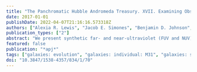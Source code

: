 ```yaml
---
title: "The Panchromatic Hubble Andromeda Treasury. XVII. Examining Obscured Star Formation with Synthetic Ultraviolet Flux Maps in M31."
date: 2017-01-01
publishDate: 2022-04-07T21:16:16.573318Z
authors: ["Alexia R. Lewis", "Jacob E. Simones", "Benjamin D. Johnson", "Julianne J. Dalcanton", "Evan D. Skillman", "Daniel R. Weisz", "Andrew E. Dolphin", "Benjamin F. Williams", "Eric F. Bell", "Morgan Fouesneau", "Maria Kapala", "Philip Rosenfield", "Andreas Schruba"]
publication_types: ["2"]
abstract: "We present synthetic far- and near-ultraviolet (FUV and NUV) maps of M31, both with and without dust reddening. These maps were constructed from spatially resolved star formation histories (SFHs) derived from optical Hubble Space Telescope imaging of resolved stars, taken as part of the Panchromatic Hubble Andromeda Treasury program. We use stellar population synthesis modeling to generate synthetic UV maps with a spatial resolution of ensuremath∼100 pc (ensuremath∼24 arcsec), projected. When reddening is included, these maps reproduce all of the main morphological features in the GALEX imaging, including rings and large star-forming complexes. The predicted UV flux also agrees well with the observed flux, with median ratios between the modeled and observed flux of log $_10$(f$_FUV$$^syn$/f$_FUV$$^ob s$)=0.03+/- 0.24 and log$_10$(f$_NUV$$^ syn$/f$_NUV$$^obs$)=-0.03+/- 0.16 in the FUV and NUV, respectively. This agreement is particularly impressive given that we used only optical photometry to construct these UV maps. Having verified the synthetic reddened maps, we use the dust-free maps to examine properties of obscured flux and star formation. We compare our dust-free and reddened maps of FUV flux with the observed GALEX FUV flux and FUV + 24 ensuremathμm flux to examine the fraction of obscured flux. We find that the maps of synthetic flux require that ensuremath∼90% of the FUV flux in M31 is obscured by dust, while the GALEX -based methods suggest that ensuremath∼70% of the FUV flux is absorbed by dust. This 30% increase in the estimate of the obscured flux is driven by significant differences between the dust-free synthetic FUV flux and that derived when correcting the observed FUV flux for dust absorption with 24 ensuremathμm emission observations. The difference is further illustrated when we compare the SFRs derived from the FUV + 24 ensuremathμm flux with the 100 Myr average SFR from the CMD-based SFHs. We find that the 24 ensuremathμm corrected FUV flux underestimates the SFR by a factor of 2.3-2.5, depending on the chosen calibration. This discrepancy could be reduced by allowing for variability in the weight applied to the 24 ensuremathμm data, as has been recently suggested in the literature. Based on observations made with the NASA/ESA Hubble Space Telescope, obtained at the Space Telescope Science Institute, which is operated by the Association of Universities for Research in Astronomy, Inc., under NASA contract NAS 5-26555. These observations are associated with program #12055."
featured: false
publication: "*apj*"
tags: ["galaxies: evolution", "galaxies: individual: M31", "galaxies: star formation", "galaxies: stellar content", "Astrophysics - Astrophysics of Galaxies"]
doi: "10.3847/1538-4357/834/1/70"
---
```


